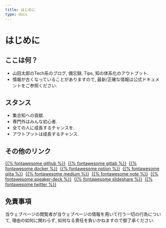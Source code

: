 ```yaml
---
title: はじめに
type: docs
---
```


# はじめに

## ここは何？
- 山田太郎のTech系のブログ, 備忘録, Tips, 知の体系化のアウトプット.
- 情報が古くなっていることがありますので, 最新/正確な情報は公式ドキュメントをご参照ください.

## スタンス
- 集合知への貢献.
- 専門外はみんな初心者.
- 全ての人に成長するチャンスを.
- アウトプットは成長するチャンス.

## その他のリンク
[{{% fontawesome github %}}](https://github.com/solareenlo)&nbsp;
[{{% fontawesome gitlab %}}](https://gitlab.com/solareenlo)&nbsp;
[{{% fontawesome docker %}}](https://hub.docker.com/u/solareenlo)&nbsp;
[{{% fontawesome notion %}}](https://notion.so/solareenlo)&nbsp;
[{{% fontawesome qiita %}}](https://qiita.com/solareenlo)&nbsp;
[{{% fontawesome medium %}}](https://medium.com/@solareenlo)&nbsp;
[{{% fontawesome note %}}](https://note.mu/solareenlo)&nbsp;
[{{% fontawesome speaker-deck %}}](https://speakerdeck.com/solareenlo/stars)&nbsp;
[{{% fontawesome slideshare %}}](https://www.slideshare.net/reenlosola/favorites)&nbsp;
[{{% fontawesome twitter %}}](https://twitter.com/solareenlo)

## 免責事項
当ウェブページの閲覧者が当ウェブページの情報を用いて行う一切の行為について, 理由の如何に関わらず, 如何なる責任を負いかねますので御了承ください.
